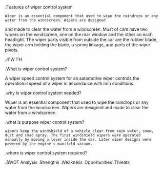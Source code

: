 .Features of wiper control system

    Wiper is an essential component that used to wipe the raindrops or any water from the windscreen. Wipers are designed
and made to clear the water from a windscreen. Most of cars have two wipers on the windscreen, one on the rear
window and the other on each headlight. The wiper parts visible from outside the car are the rubber blade, the wiper
arm holding the blade, a spring linkage, and parts of the wiper pivots.

.4'W 1'H

 .What is wiper control system?
   
   A wiper speed control system for an automotive wiper controls the operational speed of a wiper in accordance with rain conditions. 
   
 .why is wiper control system needed?
 
   Wiper is an essential component that used to wipe the raindrops or any water from the windscreen. Wipers are designed
and made to clear the water from a windscreen.

 .what is purpose wiper control system?
 
    wipers keep the windshield of a vehicle clear from rain water, snow, dust and road spray. The first windshield wipers were operated manually by moving a lever inside the car. Later wiper designs were powered by the engine's manifold vacuum.
 
    
 .where is wiper control system required?
 
    
 
 .SWOT Analysis
 .Strengths
 .Weakness
 .Opportunities
 .Threats
